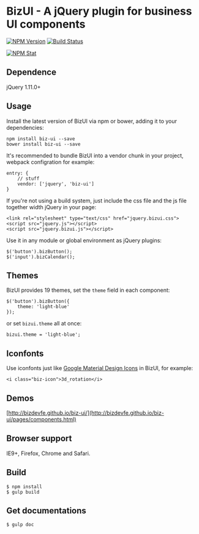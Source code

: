 BizUI - A jQuery plugin for business UI components
===============

[![NPM Version][npm-image]][npm-url]
[![Build Status][travis-image]][travis-url]

[![NPM Stat][npm-stat-image]][npm-stat-url]

[npm-image]: http://img.shields.io/npm/v/biz-ui.svg
[npm-url]: https://npmjs.org/package/biz-ui

[travis-image]: https://travis-ci.org/bizdevfe/biz-ui.svg
[travis-url]: https://travis-ci.org/bizdevfe/biz-ui

[npm-stat-image]: https://nodei.co/npm/biz-ui.png?downloads=true
[npm-stat-url]: https://nodei.co/npm/biz-ui

Dependence
--------
jQuery 1.11.0+

Usage
--------
Install the latest version of BizUI via npm or bower, adding it to your dependencies:

	npm install biz-ui --save
	bower install biz-ui --save

It's recommended to bundle BizUI into a vendor chunk in your project, webpack configration for example:

    entry: {
        // stuff
        vendor: ['jquery', 'biz-ui']
    }

If you're not using a build system, just include the css file and the js file together width jQuery in your page:

    <link rel="stylesheet" type="text/css" href="jquery.bizui.css">
    <script src="jquery.js"></script>
    <script src="jquery.bizui.js"></script>

Use it in any module or global environment as jQuery plugins:

    $('button').bizButton();
	$('input').bizCalendar();

Themes
--------
BizUI provides 19 themes, set the `theme` field in each component:

    $('button').bizButton({
	    theme: 'light-blue'
    });

or set `bizui.theme` all at once:

    bizui.theme = 'light-blue';

Iconfonts
--------
Use iconfonts just like [Google Material Design Icons](https://material.io/icons/) in BizUI, for example:

    <i class="biz-icon">3d_rotation</i>

Demos
--------
[http://bizdevfe.github.io/biz-ui/](http://bizdevfe.github.io/biz-ui/pages/components.html)

Browser support
--------
IE9+, Firefox, Chrome and Safari.

Build
--------
    $ npm install
    $ gulp build

Get documentations
--------
    $ gulp doc
